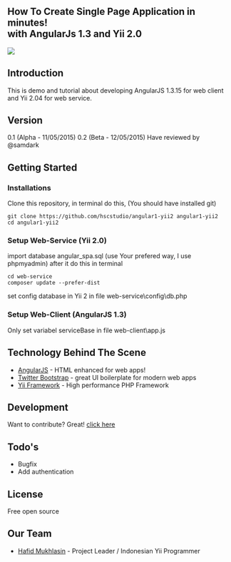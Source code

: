 ## How To Create Single Page Application in minutes! <br> with AngularJs 1.3 and Yii 2.0
![](images/angularjsyii.png)

## Introduction
This is demo and tutorial about developing AngularJS 1.3.15 for web client and Yii 2.04 for web service.

## Version
0.1 (Alpha - 11/05/2015)
0.2 (Beta - 12/05/2015) Have reviewed by @samdark

## Getting Started
### Installations
Clone this repository, in terminal do this, (You should have installed git)
```
git clone https://github.com/hscstudio/angular1-yii2 angular1-yii2
cd angular1-yii2
```

### Setup Web-Service (Yii 2.0)
import database angular_spa.sql (use Your prefered way, I use phpmyadmin)
after it do this in terminal
```
cd web-service
composer update --prefer-dist
```
set config database in Yii 2 in file web-service\config\db.php
### Setup Web-Client (AngularJS 1.3)
Only set variabel serviceBase in file web-client\app.js

## Technology Behind The Scene
* [AngularJS](http://www.angularjs.org) - HTML enhanced for web apps!
* [Twitter Bootstrap](http://www.getbootstrap.com) - great UI boilerplate for modern web apps
* [Yii Framework](http://www.yiiframework.com) - High performance PHP Framework

## Development
Want to contribute? Great!
[click here]()

## Todo's
 - Bugfix
 - Add authentication

## License
Free open source

## Our Team
- [Hafid Mukhlasin](http://www.hafidmukhlasin.com) - Project Leader / Indonesian Yii Programmer

